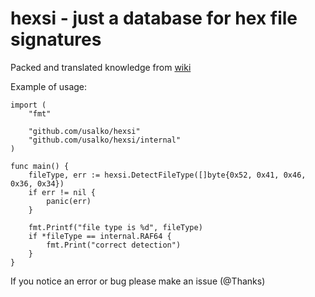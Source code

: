 # hexsi - just a database for hex file signatures

Packed and translated knowledge from [wiki](https://en.wikipedia.org/wiki/List_of_file_signatures)

Example of usage:

```lang:go
import (
    "fmt"

    "github.com/usalko/hexsi"
    "github.com/usalko/hexsi/internal"
)

func main() {
    fileType, err := hexsi.DetectFileType([]byte{0x52, 0x41, 0x46, 0x36, 0x34})
    if err != nil {
        panic(err)
    }

    fmt.Printf("file type is %d", fileType)
    if *fileType == internal.RAF64 {
        fmt.Print("correct detection")
    }
}
```

If you notice an error or bug please make an issue (@Thanks)